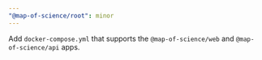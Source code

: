 ```yaml
---
"@map-of-science/root": minor
---
```


Add `docker-compose.yml` that supports the `@map-of-science/web` and `@map-of-science/api` apps.
